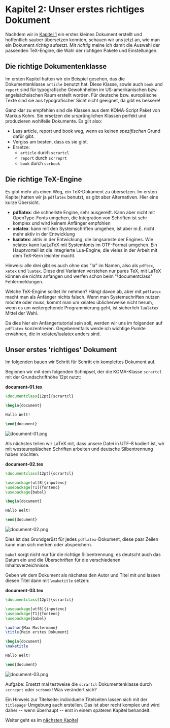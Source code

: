 # Kapitel 2: Unser erstes richtiges Dokument

Nachdem wir in [Kapitel 1](Readme.md) ein erstes kleines Dokument erstellt und hoffentlich sauber übersetzen konnten, schauen wir uns jetzt an, wie man ein Dokument _richtig_ aufsetzt. Mit _richtig_ meine ich damit die Auswahl der passenden TeX-Engine, die Wahl der richtigen Pakete und Einstellungen.

## Die richtige Dokumentenklasse

Im ersten Kapitel hatten wir ein Beispiel gesehen, das die Dokumentenklasse `article` benutzt hat. Diese Klasse, sowie auch `book` und `report` sind für typografische Gewohnheiten im US-amerikanischen bzw. angelsächsischen Raum erstellt worden. Für deutsche bzw. europäische Texte sind sie aus typografischer Sicht nicht geeignet, da gibt es bessere!

Ganz klar zu empfehlen sind die Klassen aus dem KOMA-Script Paket von Markus Kohm. Sie ersetzen die ursprünglichen Klassen perfekt und produzieren wohlfeile Dokumente. Es gilt also:

* Lass article, report und book weg, wenn es keinen _spezifischen_ Grund dafür gibt.
* Vergiss am besten, dass es sie gibt.
* Ersetze:
	* `article` durch `scrartcl`
	* `report` durch  `scrreprt`
	* `book` durch `scrbook`

## Die richtige TeX-Engine

Es gibt mehr als einen Weg, ein TeX-Dokument zu übersetzen. Im ersten Kapitel hatten wir ja `pdflatex` benutzt, es gibt aber Alternativen. Hier eine kurze Übersicht.

* **pdflatex**: die schnellste Engine, sehr ausgereift. Kann aber nicht mit OpenType-Fonts umgehen, die Integration von Schriften ist sehr komplex und wird keinem Anfänger empfohlen
* **xelatex**: kann mit den Systemschriften umgehen, ist aber m.E. nicht mehr aktiv in der Entwicklung
* **lualatex**: aktiv in der Entwicklung, die langsamste der Engines. Wie xelatex kann luaLaTeX mit Systemfonts im OTF-Format umgehen. Ein Hauptvorteil ist die integrierte Lua-Engine, die vieles in der Arbeit mit dem TeX-Kern leichter macht.

Hinweis: alle drei gibt es auch ohne das "la" im Namen, also als `pdftex`, `xetex` und `luatex`. Diese drei Varianten verstehen nur pures TeX, mit LaTeX können sie nichts anfangen und werfen schon beim "\documentclass" Fehlermeldungen.

Welche TeX-Engine solltet ihr nehmen? Hängt davon ab, aber mit `pdflatex` macht man als Anfänger nichts falsch. Wenn man Systemschriften nutzen möchte oder muss, kommt man um xelatex üblicherweise nicht herum, wenn es um weitergehende Programmierung geht, ist sicherlich `lualatex` Mittel der Wahl.

Da dies hier ein Anfängertutorial sein soll, werden wir uns im folgenden auf `pdflatex` konzentrieren. Gegebenenfalls werde ich wichtige Punkte erwähnen, die in xelatex/lualatex anders sind.

## Unser erstes 'richtiges' Dokument

Im folgenden bauen wir Schritt für Schritt ein komplettes Dokument auf.

Beginnen wir mit dem folgenden Schnipsel, der die KOMA-Klasse `scrartcl` mit der Grundschrifthöhe 12pt nutzt:

**document-01.tex**

```latex
\documentclass[12pt]{scrartcl}

\begin{document}

Hallo Welt!

\end{document}
```

![document-01.png](code/document-01.png)

Als nächstes teilen wir LaTeX mit, dass unsere Datei in UTF-8 kodiert ist, wir mit westeuropäischen Schriften arbeiten und deutsche Silbentrennung haben möchten.

**document-02.tex**
```latex
\documentclass[12pt]{scrartcl}

\usepackage[utf8]{inputenc}
\usepackage[T1]{fontenc}
\usepackage{babel}

\begin{document}

Hallo Welt!

\end{document}
```

![document-02.png](code/document-02.png)

Dies ist das Grundgerüst für jedes `pdflatex`-Dokument, diese paar Zeilen kann man sich merken oder abspeichern. 

`babel` sorgt nicht nur für die richtige Silbentrennung, es deutscht auch das Datum ein und die Überschriften für die verschiedenen Inhaltsverzeichnisse.

Geben wir dem Dokument als nächstes den Autor und Titel mit und lassen diesen Titel dann mit `\maketitle` setzen:

**document-03.tex**
```latex
\documentclass[12pt]{scrartcl}

\usepackage[utf8]{inputenc}
\usepackage[T1]{fontenc}
\usepackage{babel}

\author{Max Mustermann}
\title{Mein erstes Dokument}

\begin{document}
\maketitle

Hallo Welt!

\end{document}
```

![document-03.png](code/document-03.png)

Aufgabe: Ersetzt mal testweise die `scrartcl` Dokumentenklasse durch `scrreprt` oder `scrbook`! Was verändert sich?

Ein Hinweis zur Titelseite: individuelle Titelseiten lassen sich mit der `titlepage`-Umgebung auch erstellen. Das ist aber recht komplex und wird daher -- wenn überhaupt -- erst in einem späteren Kapitel behandelt.

Weiter geht es im [nächsten Kapitel](Kapitel3.md)